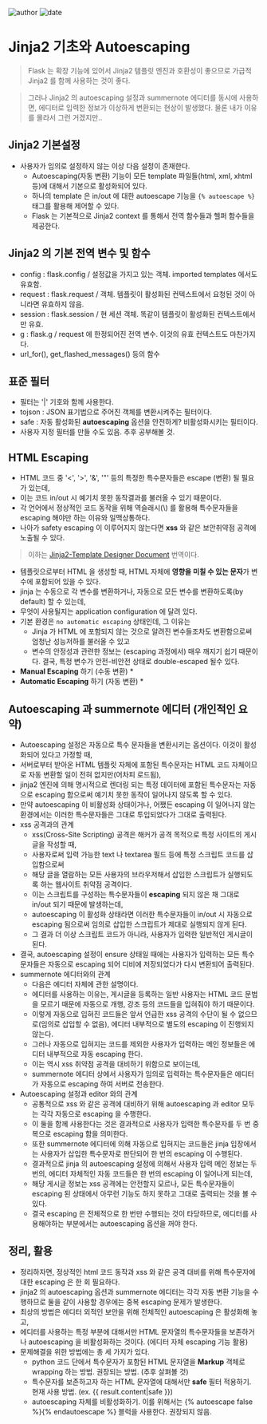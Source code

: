 
![author](https://img.shields.io/badge/author-daesungRa-lightgray.svg?style=flat-square)
![date](https://img.shields.io/badge/date-190523-lightgray.svg?style=flat-square)

# Jinja2 기초와 Autoescaping

> Flask 는 확장 기능에 있어서 Jinja2 템플릿 엔진과 호환성이 좋으므로 가급적 Jinja2 를 함께 사용하는 것이 좋다.

> 그러나 Jinja2 의 autoescaping 설정과 summernote 에디터를 동시에 사용하면, 에디터로 입력한 정보가 이상하게 변환되는 현상이 발생했다. 물론 내가 이유를 몰라서 그런 거겠지만..

## Jinja2 기본설정

- 사용자가 임의로 설정하지 않는 이상 다음 설정이 존재한다.
    * Autoescaping(자동 변환) 기능이 모든 template 파일들(html, xml, xhtml 등)에 대해서 기본으로 활성화되어 있다.
    * 하나의 template 은 in/out 에 대한 autoescape 기능을 ```{% autoescape %}``` 태그를 활용해 제어할 수 있다.
    * Flask 는 기본적으로 Jinja2 context 를 통해서 전역 함수들과 헬퍼 함수들을 제공한다.

## Jinja2 의 기본 전역 변수 및 함수

- config : flask.config / 설정값을 가지고 있는 객체. imported templates 에서도 유효함.
- request : flask.request / 객체. 템플릿이 활성화된 컨텍스트에서 요청된 것이 아니라면 유효하지 않음.
- session : flask.session / 현 세션 객체. 똑같이 템플릿이 활성화된 컨텍스트에서만 유효.
- g : flask.g / request 에 한정되어진 전역 변수. 이것의 유효 컨텍스트도 마찬가지다.
- url_for(), get_flashed_messages() 등의 함수

## 표준 필터

- 필터는 '|' 기호와 함께 사용한다.
- tojson : JSON 표기법으로 주어진 객체를 변환시켜주는 필터이다.
- safe : 자동 활성화된 **autoescaping** 옵션을 안전하게? 비활성화시키는 필터이다.
- 사용자 지정 필터를 만들 수도 있음. 추후 공부해볼 것.

## HTML Escaping

- HTML 코드 중 '<', '>', '&', '"' 등의 특정한 특수문자들은 escape (변환) 될 필요가 있는데,
- 이는 코드 in/out 시 예기치 못한 동작결과를 불러올 수 있기 때문이다.
- 각 언어에서 정상적인 코드 동작을 위해 역슬래시(\\) 를 활용해 특수문자들을 escaping 해야만 하는 이유와 일맥상통하다.
- 나아가 safety escaping 이 이루어지지 않는다면 **xss** 와 같은 보안취약점 공격에 노출될 수 있다.

> 이하는 [Jinja2-Template Designer Document](http://jinja.pocoo.org/docs/2.10/templates/#working-with-automatic-escaping) 번역이다.

- 템플릿으로부터 HTML 을 생성할 때, HTML 자체에 **영향을 미칠 수 있는 문자**가 변수에 포함되어 있을 수 있다.
- jinja 는 수동으로 각 변수를 변환하거나, 자동으로 모든 변수를 변환하도록(by default) 할 수 있는데,
- 무엇이 사용될지는 application configuration 에 달려 있다.
- 기본 환경은 ```no automatic escaping``` 상태인데, 그 이유는
    * Jinja 가 HTML 에 포함되지 않는 것으로 알려진 변수들조차도 변환함으로써 엄청난 성능저하를 불러올 수 있고
    * 변수의 안정성과 관련한 정보는 (escaping 과정에서) 매우 깨지기 쉽기 때문이다. 결국, 특정 변수가 안전-비안전 상태로 double-escaped 될수 있다.
- **Manual Escaping** 하기 (수동 변환)
    * 
- **Automatic Escaping** 하기 (자동 변환)
    * 

## Autoescaping 과 summernote 에디터 (개인적인 요약)

- Autoescaping 설정은 자동으로 특수 문자들을 변환시키는 옵션이다. 이것이 활성화되어 있다고 가정할 때,
- 서버로부터 받아온 HTML 템플릿 자체에 포함된 특수문자는 HTML 코드 자체이므로 자동 변환할 일이 전혀 없지만(어차피 로드됨),
- jinja2 엔진에 의해 명시적으로 렌더링 되는 특정 데이터에 포함된 특수문자는 자동으로 escaping 함으로써 예기치 못한 동작이 일어나지 않도록 할 수 있다.
- 만약 autoescaping 이 비활성화 상태이거나, 어쨌든 escaping 이 일어나지 않는 환경에서는 이러한 특수문자들은 그대로 투입되었다가 그대로 출력된다.
- xss 공격과의 관계
    * xss(Cross-Site Scripting) 공격은 해커가 공격 목적으로 특정 사이트의 게시글을 작성할 때,
    * 사용자로써 입력 가능한 text 나 textarea 필드 등에 특정 스크립트 코드를 삽입함으로써
    * 해당 글을 열람하는 모든 사용자의 브라우저해서 삽입한 스크립트가 실행되도록 하는 웹사이트 취약점 공격이다.
    * 이는 스크립트를 구성하는 특수문자들이 **escaping** 되지 않은 채 그대로 in/out 되기 때문에 발생하는데,
    * autoescaping 이 활성화 상태라면 이러한 특수문자들이 in/out 시 자동으로 escaping 됨으로써 임의로 삽입한 스크립트가 제대로 실행되지 않게 된다.
    * 그 결과 더 이상 스크립트 코드가 아니라, 사용자가 입력한 일반적인 게시글이 된다.
- 결국, autoescaping 설정이 ensure 상태일 때에는 사용자가 입력하는 모든 특수문자들은 자동으로 escaping 되어 디비에 저장되었다가 다시 변환되어 출력된다.
- summernote 에디터와의 관계
    * 다음은 에디터 자체에 관한 설명이다.
    * 에디터를 사용하는 이유는, 게시글을 등록하는 일반 사용자는 HTML 코드 문법을 모르기 때문에 자동으로 개행, 강조 등의 코드들을 입혀줘야 하기 때문이다.
    * 이렇게 자동으로 입혀진 코드들은 앞서 언급한 xss 공격의 수단이 될 수 없으므로(임의로 삽입할 수 없음), 에디터 내부적으로 별도의 escaping 이 진행되지 않는다.
    * 그러나 자동으로 입혀지는 코드를 제외한 사용자가 입력하는 메인 정보들은 에디터 내부적으로 자동 escaping 한다.
    * 이는 역시 xss 취약점 공격을 대비하기 위함으로 보이는데,
    * summernote 에디터 상에서 사용자가 임의로 입력하는 특수문자들은 에디터가 자동으로 escaping 하여 서버로 전송한다.
- Autoescaping 설정과 editor 와의 관계
    * 공통적으로 xss 와 같은 공격에 대비하기 위해 autoescaping 과 editor 모두는 각각 자동으로 escaping 을 수행한다.
    * 이 둘을 함께 사용한다는 것은 결과적으로 사용자가 입력한 특수문자를 두 번 중복으로 escaping 함을 의미한다.
    * 또한 summernote 에디터에 의해 자동으로 입혀지는 코드들은 jinja 입장에서는 사용자가 삽입한 특수문자로 판단되어 한 번의 escaping 이 수행된다.
    * 결과적으로 jinja 의 autoescaping 설정에 의해서 사용자 입력 메인 정보는 두 번의, 에디터 자체적인 자동 코드들은 한 번의 escaping 이 일어나게 되는데,
    * 해당 게시글 정보는 xss 공격에는 안전할지 모르나, 모든 특수문자들이 escaping 된 상태에서 아무런 기능도 하지 못하고 그대로 출력되는 것을 볼 수 있다.
    * 결국 escaping 은 전체적으로 한 번만 수행되는 것이 타당하므로, 에디터를 사용해야하는 부분에서는 autoescaping 옵션을 꺼야 한다.

## 정리, 활용

- 정리하자면, 정상적인 html 코드 동작과 xss 와 같은 공격 대비를 위해 특수문자에 대한 escaping 은 한 회 필요하다.
- jinja2 의 autoescaping 옵션과 summernote 에디터는 각각 자동 변환 기능을 수행하므로 둘을 같이 사용할 경우에는 중복 escaping 문제가 발생한다.
- 최상의 방법은 에디터 외적인 보안을 위해 전체적인 autoescaping 은 활성화해 놓고,
- 에디터를 사용하는 특정 부분에 대해서만 HTML 문자열의 특수문자들을 보존하거나 autoescaping 을 비활성화하는 것이다. (에디터 자체 escaping 기능 활용)
- 문제해결을 위한 방법에는 총 세 가지가 있다.
    * python 코드 단에서 특수문자가 포함된 HTML 문자열을 **Markup** 객체로 wrapping 하는 방법. 권장되는 방법. (추후 살펴볼 것)
    * 특수문자를 보존하고자 하는 HTML 문자열에 대해서만 **safe** 필터 적용하기. 현재 사용 방법. (ex. {{ result.content|safe }})
    * autoescaping 자체를 비활성화하기. 이를 위해서는 {% autoescape false %}{% endautoescape %} 블럭을 사용한다. 권장되지 않음.




